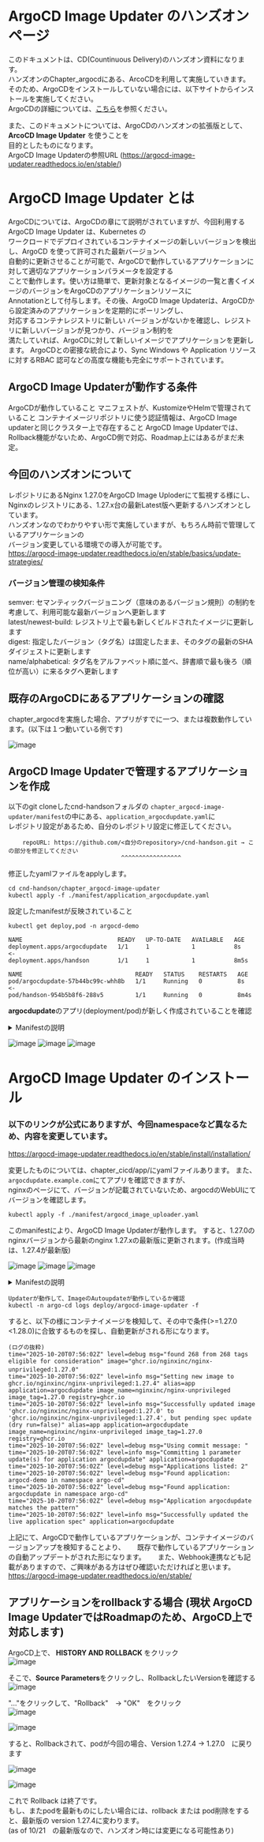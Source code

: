 # ArgoCD Image Updater のハンズオンページ

このドキュメントは、CD(Countinuous Delivery)のハンズオン資料になります。  
ハンズオンのChapter_argocdにある、ArcoCDを利用して実施していきます。  
そのため、ArgoCDをインストールしていない場合には、以下サイトからインストールを実施してください。  
ArgoCDの詳細については、[こちら](https://github.com/cloudnativedaysjp/cnd-handson/blob/main/chapter_argocd/README_webui.md)を参照ください。  

また、このドキュメントについては、ArgoCDのハンズオンの拡張版として、<B>ArcoCD Image Updater</B> を使うことを  
目的としたものになります。  
ArgoCD Image Updaterの参照URL (https://argocd-image-updater.readthedocs.io/en/stable/)

# ArgoCD Image Updater とは

ArgoCDについては、ArgoCDの章にて説明がされていますが、今回利用する ArgoCD Image Updater は、Kubernetes の  
ワークロードでデプロイされているコンテナイメージの新しいバージョンを検出し、ArgoCD を使って許可された最新バージョンへ  
自動的に更新させることが可能で、ArgoCDで動作しているアプリケーションに対して適切なアプリケーションパラメータを設定する  
ことで動作します。使い方は簡単で、更新対象となるイメージの一覧と書くイメージのバージョンをArgoCDのアプリケーションリソースに  
Annotationとして付与します。その後、ArgoCD Image Updaterは、ArgoCDから設定済みのアプリケーションを定期的にポーリングし、  
対応するコンテナレジストリに新しい    バージョンがないかを確認し、レジストリに新しいバージョンが見つかり、バージョン制約を  
満たしていれば、ArgoCDに対して新しいイメージでアプリケーションを更新します。 
ArgoCDとの密接な統合により、Sync Windows や Application リソースに対するRBAC 認可などの高度な機能も完全にサポートされています。  

## ArgoCD Image Updaterが動作する条件
ArgoCDが動作していること
マニフェストが、KustomizeやHelmで管理されていること
コンテナイメージリポジトリに使う認証情報は、ArgoCD Image updaterと同じクラスター上で存在すること
ArgoCD Image Updaterでは、Rollback機能がないため、ArgoCD側で対応、Roadmap上にはあるがまだ未定。

## 今回のハンズオンについて
レポジトリにあるNginx 1.27.0をArgoCD Image Uploderにて監視する様にし、  
Nginxのレジストリにある、1.27.x台の最新Latest版へ更新するハンズオンとしています。  
ハンズオンなのでわかりやすい形で実施していますが、もちろん時前で管理しているアプリケーションの   
バージョン変更している環境での導入が可能です。  
https://argocd-image-updater.readthedocs.io/en/stable/basics/update-strategies/  

### バージョン管理の検知条件
semver: セマンティックバージョニング（意味のあるバージョン規則）の制約を考慮して、利用可能な最新バージョンへ更新します  
latest/newest-build: レジストリ上で最も新しくビルドされたイメージに更新します  
digest: 指定したバージョン（タグ名）は固定したまま、そのタグの最新のSHAダイジェストに更新します  
name/alphabetical: タグ名をアルファベット順に並べ、辞書順で最も後ろ（順位が高い）に来るタグへ更新します   

## 既存のArgoCDにあるアプリケーションの確認
chapter_argocdを実施した場合、アプリがすでに一つ、または複数動作しています。(以下は１つ動いている例です)  

![image](image/updater1.png)


## ArgoCD Image Updaterで管理するアプリケーションを作成

以下のgit cloneしたcnd-handsonフォルダの `chapter_argocd-image-updater/manifest`の中にある、`application_argocdupdate.yaml`に  
レポジトリ設定があるため、自分のレポジトリ設定に修正してください。  
```
    repoURL: https://github.com/<自分のrepository>/cnd-handson.git → この部分を修正してください
                                ^^^^^^^^^^^^^^^^^
```
修正したyamlファイルをapplyします。  
```
cd cnd-handson/chapter_argocd-image-updater
kubectl apply -f ./manifest/application_argocdupdate.yaml
```

設定したmanifestが反映されていること
```
kubectl get deploy,pod -n argocd-demo
```
```
NAME                           READY   UP-TO-DATE   AVAILABLE   AGE
deployment.apps/argocdupdate   1/1     1            1           8s    <-
deployment.apps/handson        1/1     1            1           8m5s

NAME                                READY   STATUS    RESTARTS   AGE
pod/argocdupdate-57b44bc99c-whh8b   1/1     Running   0          8s  <-
pod/handson-954b5b8f6-288v5         1/1     Running   0          8m4s
```

 <b>argocdupdate</b>のアプリ(deployment/pod)が新しく作成されていることを確認  

<details><summary>Manifestの説明</summary>
ApplyしたManifestで、nginxのバージョン 1.27.0がインストールされます。

Image Updater用アノテーション（自動イメージ更新の設定）

argocd-image-updater.argoproj.io/image-list: app=ghcr.io/nginxinc/nginx-unprivileged
追跡対象のイメージを定義（別名appを付与）。以降の設定でapp.〜の接頭辞に一致する

argocd-image-updater.argoproj.io/write-back-method: argocd
Gitには書き戻さず、Applicationの設定を直接更新して反映するモード

argocd-image-updater.argoproj.io/app.update-strategy: semver
　セマンティックバージョンに従って更新

argocd-image-updater.argoproj.io/app.semver: ">=1.27.0 <1.28.0"
　1.27系の最新（例: 1.27.4など）に自動追随する範囲指定

argocd-image-updater.argoproj.io/interval: "1m"
　このアプリに対して1分間隔で新しいタグがないかチェック

全体的なmanifestの動きとしては、Argo CDは指定Gitのchapter_cicd/appを監視・同期し、argocd-demoにアプリを展開します。  
Image Updaterは1分ごとにこのApplicationをスキャンして、ghcr.io/nginxinc/nginx-unprivilegedのタグを取得。  
xでより新しいタグが見つかれば、write-back-method=argocdに従い、
Applicationのバージョンを（内部的にspec.sourceのイメージ指定）を直接更新します。 (1.27.0 → 1.27.xのLatestへ) 
Argo CDはその更新を検知し、自動SyncによりDeploymentのコンテナイメージを新しいタグへ差し替えます。  
</details>

![image](image/updater2.png)
![image](image/updater3.png)
![image](image/updater4.png)


# ArgoCD Image Updater のインストール
### 以下のリンクが公式にありますが、今回namespaceなど異なるため、内容を変更しています。
https://argocd-image-updater.readthedocs.io/en/stable/install/installation/

変更したものについては、chapter_cicd/app/にyamlファイルあります。
また、`argocdupdate.example.com`にてアプリを確認できますが、  
nginxのページにて、バージョンが記載されていないため、argocdのWebUIにてバージョンを確認します。  

```
kubectl apply -f ./manifest/argocd_image_uploader.yaml
```

このmanifestにより、ArgoCD Image Updaterが動作します。 
すると、1.27.0のnginxバージョンから最新のnginx 1.27.xの最新版に更新されます。(作成当時は、1.27.4が最新版)  

![image](image/updater5.png)
![image](image/updater6.png)
![image](image/updater7.png)

<details><summary>Manifestの説明</summary>
「Argo CD Image Updaterをargo-cd名前空間にデプロイして、Argo CDのApplicationを監視・自動更新できるようにするためのmanifestです。
構成要素と役割は次の通りです。  

ServiceAccount  
   名前: argocd-image-updater（namespace: argo-cd）  

UpdaterのPodが使うサービスアカウント  
 RBAC  
   Role/RoleBinding（namespace: argo-cd）  
   configmaps/secretsのget/list/watchを許可（Updaterが自分の設定CM/Secretを読むため）  
   ClusterRole/ClusterRoleBinding（クラスタ全体）  
   applications（argoproj.io）のget/list/watch/update/patchを許可（Applicationの監視・更新に必要）  
   eventsのcreateを許可（イベント出力用）  
   ConfigMap（設定）  
   argocd-image-updater-config（namespace: argo-cd）  
   applications_api: kubernetes  
   UpdaterがArgo CDのAPIトークンなしでKubernetes API経由でApplicationを読むモード  
   argocd.server_addr: argo-cd-argocd-server.argo-cd.svc:443  
   argocd.insecure: "true"  
   自己署名TLSの検証を緩める設定（APIモードに切り替える場合に有効）  
   interval: "1m"（1分間隔でチェック）  
   log.level: "debug"（詳細ログ）  
   kube.events: "true"（イベント出力）  
   registries.conf: GHCRを明示（公開利用で認証不要）  
   git.commit-message-template: Git書き戻し時のコミットメッセージテンプレート（argocdモードでは未使用）  
   argocd-image-updater-ssh-config（任意）  
   SSHでGitを使う場合のssh_config（HTTPSなら不要）  
   argocd-ssh-known-hosts-cm（任意）  
   SSHのknown_hostsを格納（SSHを使わないなら空でも問題なし）  
   Secret（任意）  
     argocd-image-updater-secret  
     ARGOCD_TOKEN（APIモードで使う場合のみ）やWebhook用シークレットの収納。今回のKubernetesモードでは未設定でOK  
  Deployment（本体）  
    イメージ: quay.io/argoprojlabs/argocd-image-updater:v0.17.0  
            args: ["run"]（v0.17系の起動方法）  
      
  
  Updaterがargo-cd内のApplicationをKubernetes APIで定期スキャン（1分間隔）  
  対象Applicationに付けたアノテーション（image-list、update-strategy、semver、write-back-methodなど）に従って、利用イメージを自動更新  
  write-back-methodをargocdにすれば、Git認証なしでApplicationの設定を直接更新して反映可能  
  write-back-methodをgitに切り替える場合は、Argo CD側にRepository認証（Secretやargocd repo add）が必要    
</details>
  
```
Updaterが動作して、ImageのAutoupdateが動作しているか確認
kubectl -n argo-cd logs deploy/argocd-image-updater -f
```

すると、以下の様にコンテナイメージを検知して、その中で条件(>=1.27.0 <1.28.0)に合致するものを探し、自動更新がされる形になります。
```
(ログの抜粋)
time="2025-10-20T07:56:02Z" level=debug msg="found 268 from 268 tags eligible for consideration" image="ghcr.io/nginxinc/nginx-unprivileged:1.27.0"　
time="2025-10-20T07:56:02Z" level=info msg="Setting new image to ghcr.io/nginxinc/nginx-unprivileged:1.27.4" alias=app application=argocdupdate image_name=nginxinc/nginx-unprivileged image_tag=1.27.0 registry=ghcr.io
time="2025-10-20T07:56:02Z" level=info msg="Successfully updated image 'ghcr.io/nginxinc/nginx-unprivileged:1.27.0' to 'ghcr.io/nginxinc/nginx-unprivileged:1.27.4', but pending spec update (dry run=false)" alias=app application=argocdupdate image_name=nginxinc/nginx-unprivileged image_tag=1.27.0 registry=ghcr.io
time="2025-10-20T07:56:02Z" level=debug msg="Using commit message: "
time="2025-10-20T07:56:02Z" level=info msg="Committing 1 parameter update(s) for application argocdupdate" application=argocdupdate
time="2025-10-20T07:56:02Z" level=debug msg="Applications listed: 2"
time="2025-10-20T07:56:02Z" level=debug msg="Found application: argocd-demo in namespace argo-cd"
time="2025-10-20T07:56:02Z" level=debug msg="Found application: argocdupdate in namespace argo-cd"
time="2025-10-20T07:56:02Z" level=debug msg="Application argocdupdate matches the pattern"
time="2025-10-20T07:56:02Z" level=info msg="Successfully updated the live application spec" application=argocdupdate
```

上記にて、ArgoCDで動作しているアプリケーションが、コンテナイメージのバージョンアップを検知することより、　　
既存で動作しているアプリケーションの自動アップデートがされた形になります。　　
また、Webhook連携なども記載がありますので、ご興味がある方はぜひ確認いただければと思います。  
https://argocd-image-updater.readthedocs.io/en/stable/

## アプリケーションをrollbackする場合 (現状 ArgoCD Image UpdaterではRoadmapのため、ArgoCD上で対応します)

ArgoCD上で、<b> HISTORY AND ROLLBACK </b>をクリック  
![image](image/updater8.png)

そこで、<B>Source Parameters</B>をクリックし、RollbackしたいVersionを確認する  
![image](image/updater9.png)

"..."をクリックして、"Rollback"　→ "OK"　をクリック  
![image](image/updater10.png)

![image](image/updater11.png)

すると、Rollbackされて、podが今回の場合、Version 1.27.4 → 1.27.0　に戻ります  

![image](image/updater12.png)

![image](image/updater13.png)

これで Rollback は終了です。  
もし、またpodを最新ものにしたい場合には、rollback または pod削除をすると、最新版の version 1.27.4に変わります。  
(as of 10/21　の最新版なので、ハンズオン時には変更になる可能性あり)








